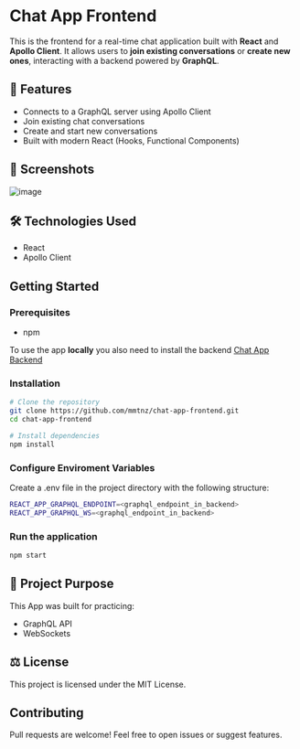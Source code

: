 # Chat App Frontend

This is the frontend for a real-time chat application built with **React** and **Apollo Client**. It allows users to **join existing conversations** or **create new ones**, interacting with a backend powered by **GraphQL**.

## 🚀 Features

- Connects to a GraphQL server using Apollo Client
- Join existing chat conversations
- Create and start new conversations
- Built with modern React (Hooks, Functional Components)

## 📸 Screenshots
![image](https://github.com/user-attachments/assets/12d82936-2242-4e0e-8c38-d1da905f3d15)



## 🛠️ Technologies Used
- React
- Apollo Client

## Getting Started

### Prerequisites

- npm

To use the app **locally** you also need to install the backend [Chat App Backend](https://github.com/mmtnz/chat-app-frontend)

### Installation

```bash
# Clone the repository
git clone https://github.com/mmtnz/chat-app-frontend.git
cd chat-app-frontend

# Install dependencies
npm install
```

### Configure Enviroment Variables
Create a .env file in the project directory with the following structure:

```bash
REACT_APP_GRAPHQL_ENDPOINT=<graphql_endpoint_in_backend>
REACT_APP_GRAPHQL_WS=<graphql_endpoint_in_backend>
```

### Run the application

```bash
npm start
```


## 🎯 Project Purpose
This App was built for practicing:

- GraphQL API
- WebSockets

## ⚖️ License
This project is licensed under the MIT License.

## Contributing
Pull requests are welcome! Feel free to open issues or suggest features.
